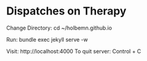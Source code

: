 # Dispatches on Therapy

Change Directory:
cd ~/holbemn.github.io

Run:
bundle exec jekyll serve -w

Visit:
http://localhost:4000
To quit  server:
Control + C
  
